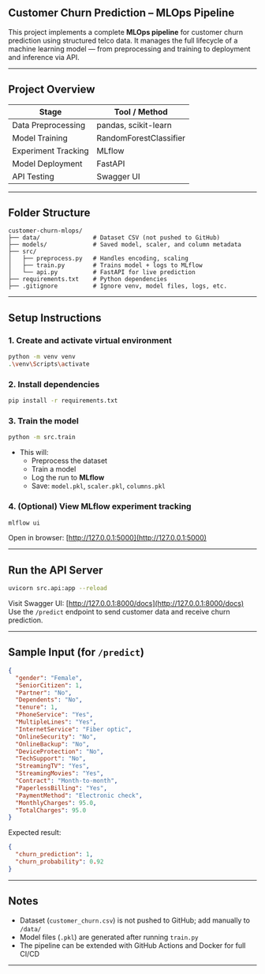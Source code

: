 ## Customer Churn Prediction – MLOps Pipeline

This project implements a complete **MLOps pipeline** for customer churn prediction using structured telco data. It manages the full lifecycle of a machine learning model — from preprocessing and training to deployment and inference via API.

---

## Project Overview

| Stage                | Tool / Method          |
|----------------------|------------------------|
| Data Preprocessing   | pandas, scikit-learn   |
| Model Training       | RandomForestClassifier |
| Experiment Tracking  | MLflow                 |
| Model Deployment     | FastAPI                |
| API Testing          | Swagger UI             |

---

## Folder Structure

```
customer-churn-mlops/
├── data/               # Dataset CSV (not pushed to GitHub)
├── models/             # Saved model, scaler, and column metadata
├── src/
│   ├── preprocess.py   # Handles encoding, scaling
│   ├── train.py        # Trains model + logs to MLflow
│   └── api.py          # FastAPI for live prediction
├── requirements.txt    # Python dependencies
├── .gitignore          # Ignore venv, model files, logs, etc.
```

---

## Setup Instructions

### 1. Create and activate virtual environment
```bash
python -m venv venv
.\venv\Scripts\activate
```

### 2. Install dependencies
```bash
pip install -r requirements.txt
```

### 3. Train the model
```bash
python -m src.train
```
- This will:
  - Preprocess the dataset
  - Train a model
  - Log the run to **MLflow**
  - Save: `model.pkl`, `scaler.pkl`, `columns.pkl`

### 4. (Optional) View MLflow experiment tracking
```bash
mlflow ui
```
Open in browser: [http://127.0.0.1:5000](http://127.0.0.1:5000)

---

## Run the API Server

```bash
uvicorn src.api:app --reload
```

Visit Swagger UI: [http://127.0.0.1:8000/docs](http://127.0.0.1:8000/docs)  
Use the `/predict` endpoint to send customer data and receive churn prediction.

---

## Sample Input (for `/predict`)

```json
{
  "gender": "Female",
  "SeniorCitizen": 1,
  "Partner": "No",
  "Dependents": "No",
  "tenure": 1,
  "PhoneService": "Yes",
  "MultipleLines": "Yes",
  "InternetService": "Fiber optic",
  "OnlineSecurity": "No",
  "OnlineBackup": "No",
  "DeviceProtection": "No",
  "TechSupport": "No",
  "StreamingTV": "Yes",
  "StreamingMovies": "Yes",
  "Contract": "Month-to-month",
  "PaperlessBilling": "Yes",
  "PaymentMethod": "Electronic check",
  "MonthlyCharges": 95.0,
  "TotalCharges": 95.0
}
```

Expected result:
```json
{
  "churn_prediction": 1,
  "churn_probability": 0.92
}
```

---

## Notes

- Dataset (`customer_churn.csv`) is not pushed to GitHub; add manually to `/data/`
- Model files (`.pkl`) are generated after running `train.py`
- The pipeline can be extended with GitHub Actions and Docker for full CI/CD

---